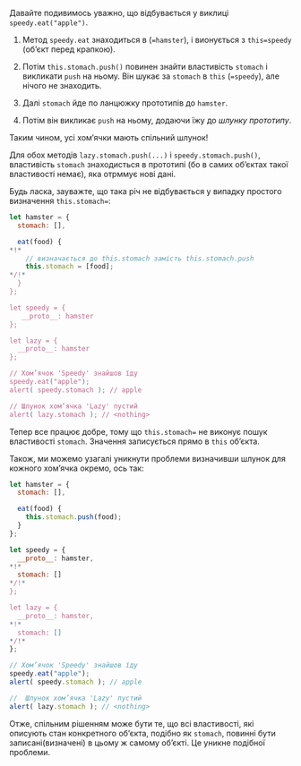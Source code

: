 Давайте подивимось уважно, що відбувається у виклиці `speedy.eat("apple")`.

1. Метод `speedy.eat` знаходиться в (`=hamster`), і вионується з `this=speedy` (об’єкт перед крапкою).

2. Потім `this.stomach.push()` повинен знайти властивість `stomach` і викликати `push` на ньому. Він шукає за `stomach` в `this` (`=speedy`), але нічого не знаходить.

3. Далі `stomach` йде по ланцюжку прототипів до `hamster`.

4. Потім він викликає `push` на ньому, додаючи їжу до *шлунку прототипу*.

Таким чином, усі хом’ячки мають спільний шлунок!

Для обох методів `lazy.stomach.push(...)` і `speedy.stomach.push()`, властивість `stomach` знаходисться в прототипі (бо в самих об’єктах такої властивості немає), яка отрммує нові дані.

Будь ласка, зауважте, що така річ не відбувається у випадку простого визначення `this.stomach=`:

```js run
let hamster = {
  stomach: [],

  eat(food) {
*!*
    // визначається до this.stomach замість this.stomach.push
    this.stomach = [food];
*/!*
  }
};

let speedy = {
   __proto__: hamster
};

let lazy = {
  __proto__: hamster
};

// Хом’ячок 'Speedy' знайшов їду
speedy.eat("apple");
alert( speedy.stomach ); // apple

// Шлунок хом’ячка 'Lazy' пустий
alert( lazy.stomach ); // <nothing>
```

Тепер все працює добре, тому що `this.stomach=` не виконує пошук властивості `stomach`. Значення записується прямо в `this` об’єкта.

Також, ми можемо узагалі уникнути проблеми визначивши шлунок для кожного хом’ячка окремо, ось так:

```js run
let hamster = {
  stomach: [],

  eat(food) {
    this.stomach.push(food);
  }
};

let speedy = {
  __proto__: hamster,
*!*
  stomach: []
*/!*
};

let lazy = {
  __proto__: hamster,
*!*
  stomach: []
*/!*
};

// Хом’ячок 'Speedy' знайшов їду
speedy.eat("apple");
alert( speedy.stomach ); // apple

//  Шлунок хом’ячка 'Lazy' пустий
alert( lazy.stomach ); // <nothing>
```

Отже, спільним рішенням може бути те, що всі властивості, які описують стан конкретного об’єкта, подібно як `stomach`, повинні бути записані(визначені) в цьому ж самому об’єкті. Це уникне подібної проблеми.
